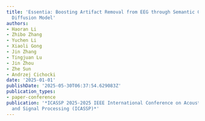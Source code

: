 ```yaml
---
title: 'Essentia: Boosting Artifact Removal from EEG through Semantic Guidance Utilizing
  Diffusion Model'
authors:
- Haoran Li
- Zhibo Zhang
- Yuchen Li
- Xiaoli Gong
- Jin Zhang
- Tingjuan Lu
- Jin Zhou
- Zhe Sun
- Andrzej Cichocki
date: '2025-01-01'
publishDate: '2025-05-30T06:37:54.629083Z'
publication_types:
- paper-conference
publication: '*ICASSP 2025-2025 IEEE International Conference on Acoustics, Speech
  and Signal Processing (ICASSP)*'
---
```

